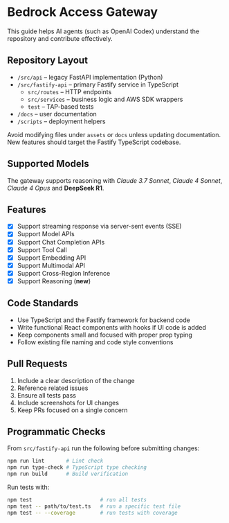 # Bedrock Access Gateway

This guide helps AI agents (such as OpenAI Codex) understand the repository and contribute effectively.

## Repository Layout

- `/src/api` – legacy FastAPI implementation (Python)
- `/src/fastify-api` – primary Fastify service in TypeScript
  - `src/routes` – HTTP endpoints
  - `src/services` – business logic and AWS SDK wrappers
  - `test` – TAP-based tests
- `/docs` – user documentation
- `/scripts` – deployment helpers

Avoid modifying files under `assets` or `docs` unless updating documentation. New features should target the Fastify TypeScript codebase.

## Supported Models
The gateway supports reasoning with *Claude 3.7 Sonnet*, *Claude 4 Sonnet*, *Claude 4 Opus* and **DeepSeek R1**.

## Features

- [x] Support streaming response via server-sent events (SSE)
- [x] Support Model APIs
- [x] Support Chat Completion APIs
- [x] Support Tool Call
- [x] Support Embedding API
- [x] Support Multimodal API
- [x] Support Cross-Region Inference
- [x] Support Reasoning (**new**)

## Code Standards

- Use TypeScript and the Fastify framework for backend code
- Write functional React components with hooks if UI code is added
- Keep components small and focused with proper prop typing
- Follow existing file naming and code style conventions

## Pull Requests

1. Include a clear description of the change
2. Reference related issues
3. Ensure all tests pass
4. Include screenshots for UI changes
5. Keep PRs focused on a single concern

## Programmatic Checks

From `src/fastify-api` run the following before submitting changes:

```bash
npm run lint       # Lint check
npm run type-check # TypeScript type checking
npm run build      # Build verification
```

Run tests with:

```bash
npm test                      # run all tests
npm test -- path/to/test.ts   # run a specific test file
npm test -- --coverage        # run tests with coverage
```
